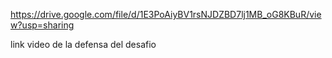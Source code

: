 https://drive.google.com/file/d/1E3PoAiyBV1rsNJDZBD7lj1MB_oG8KBuR/view?usp=sharing

link video de la defensa del desafio 

